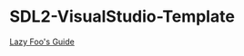 # SDL2-VisualStudio-Template

[Lazy Foo's Guide](https://lazyfoo.net/tutorials/SDL/01_hello_SDL/windows/msvc2019/index.php)